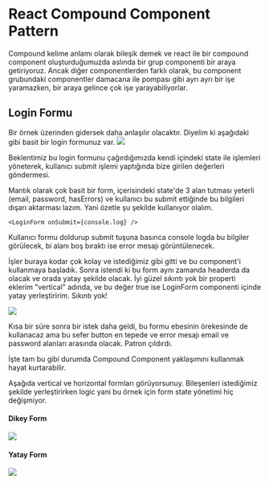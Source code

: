 # React Compound Component Pattern

Compound kelime anlamı olarak bileşik demek ve react ile bir compound component oluşturduğumuzda aslında bir grup componenti bir araya getiriyoruz. Ancak diğer componentlerden farklı olarak, bu component grubundaki componentler damacana ile pompası gibi ayrı ayrı bir işe yaramazken, bir araya gelince çok işe yarayabiliyorlar.

## Login Formu

Bir örnek üzerinden gidersek daha anlaşılır olacaktır. Diyelim ki aşağıdaki gibi basit bir login formunuz var.
![](https://i.ibb.co/XX8PGdZ/Screenshot-2019-08-20-at-18-29-27.png)

Beklentimiz bu login formunu çağırdığımızda kendi içindeki state ile işlemleri yöneterek, kullanıcı submit işlemi yaptığında bize girilen değerleri göndermesi.

Mantık olarak çok basit bir form, içerisindeki state'de 3 alan tutması yeterli (email, password, hasErrors) ve kullanıcı bu submit ettiğinde bu bilgileri dışarı aktarması lazım. Yani özetle şu şekilde kullanıyor olalım.

```
<LoginForm onSubmit={console.log} />
```

Kullanıcı formu doldurup submit tuşuna basınca console logda bu bilgiler görülecek, bi alanı boş bıraktı ise error mesajı görüntülenecek.

İşler buraya kodar çok kolay ve istediğimiz gibi gitti ve bu component'i kullanmaya başladık. Sonra istendi ki bu form aynı zamanda headerda da olacak ve orada yatay şekilde olacak. İyi güzel sıkıntı yok bir properti eklerim "vertical" adında, ve bu değer true ise LoginForm componenti içinde yatay yerleştiririm. Sıkıntı yok!

![](https://i.ibb.co/vL3CMdx/Screenshot-2019-08-20-at-18-42-24.png)

Kısa bir süre sonra bir istek daha geldi, bu formu ebesinin örekesinde de kullanacaz ama bu sefer button en tepede ve error mesajı email ve password alanları arasında olacak. Patron çıldırdı.

İşte tam bu gibi durumda Compound Component yaklaşımını kullanmak hayat kurtarabilir.

Aşağıda vertical ve horizontal formları görüyorsunuy. Bileşenleri istediğimiz şekilde yerleştirirken logic yani bu örnek için form state yönetimi hiç değişmiyor.

#### Dikey Form

![](https://i.ibb.co/sF8mFn9/vertical.png)

#### Yatay Form

![](https://i.ibb.co/xhHNctN/horizontal.png)
